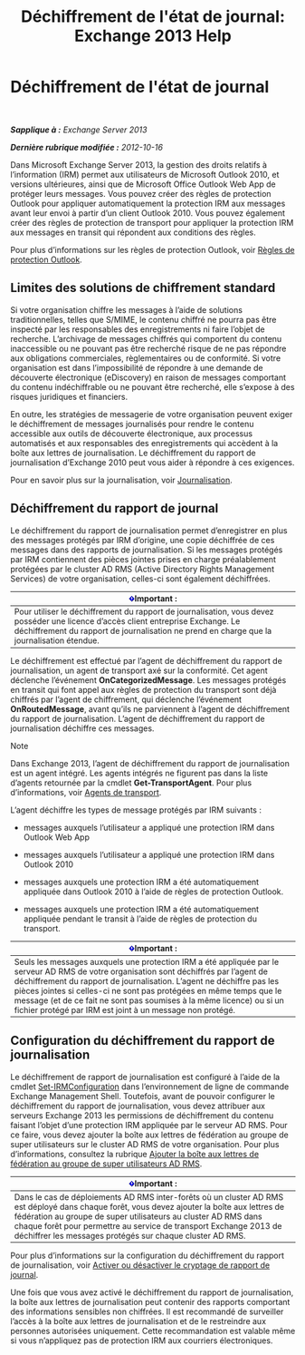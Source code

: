 ﻿---
title: "Déchiffrement de l'état de journal: Exchange 2013 Help"
TOCTitle: Déchiffrement de l'état de journal
ms:assetid: c063e2bd-2444-480d-8b35-73f31064a31b
ms:mtpsurl: https://technet.microsoft.com/fr-fr/library/Dd876936(v=EXCHG.150)
ms:contentKeyID: 50479071
ms.date: 05/23/2018
mtps_version: v=EXCHG.150
ms.translationtype: MT
---

# Déchiffrement de l'état de journal

 

_**Sapplique à :** Exchange Server 2013_

_**Dernière rubrique modifiée :** 2012-10-16_

Dans Microsoft Exchange Server 2013, la gestion des droits relatifs à l’information (IRM) permet aux utilisateurs de Microsoft Outlook 2010, et versions ultérieures, ainsi que de Microsoft Office Outlook Web App de protéger leurs messages. Vous pouvez créer des règles de protection Outlook pour appliquer automatiquement la protection IRM aux messages avant leur envoi à partir d’un client Outlook 2010. Vous pouvez également créer des règles de protection de transport pour appliquer la protection IRM aux messages en transit qui répondent aux conditions des règles.

Pour plus d’informations sur les règles de protection Outlook, voir [Règles de protection Outlook](outlook-protection-rules-exchange-2013-help.md).

## Limites des solutions de chiffrement standard

Si votre organisation chiffre les messages à l’aide de solutions traditionnelles, telles que S/MIME, le contenu chiffré ne pourra pas être inspecté par les responsables des enregistrements ni faire l’objet de recherche. L’archivage de messages chiffrés qui comportent du contenu inaccessible ou ne pouvant pas être recherché risque de ne pas répondre aux obligations commerciales, règlementaires ou de conformité. Si votre organisation est dans l’impossibilité de répondre à une demande de découverte électronique (eDiscovery) en raison de messages comportant du contenu indéchiffrable ou ne pouvant être recherché, elle s’expose à des risques juridiques et financiers.

En outre, les stratégies de messagerie de votre organisation peuvent exiger le déchiffrement de messages journalisés pour rendre le contenu accessible aux outils de découverte électronique, aux processus automatisés et aux responsables des enregistrements qui accèdent à la boîte aux lettres de journalisation. Le déchiffrement du rapport de journalisation d’Exchange 2010 peut vous aider à répondre à ces exigences.

Pour en savoir plus sur la journalisation, voir [Journalisation](journaling-exchange-2013-help.md).

## Déchiffrement du rapport de journal

Le déchiffrement du rapport de journalisation permet d’enregistrer en plus des messages protégés par IRM d’origine, une copie déchiffrée de ces messages dans des rapports de journalisation. Si les messages protégés par IRM contiennent des pièces jointes prises en charge préalablement protégées par le cluster AD RMS (Active Directory Rights Management Services) de votre organisation, celles-ci sont également déchiffrées.

<table>
<thead>
<tr class="header">
<th><img src="images/JJ159813.important(EXCHG.150).gif" title="Important" alt="Important" />Important :</th>
</tr>
</thead>
<tbody>
<tr class="odd">
<td>Pour utiliser le déchiffrement du rapport de journalisation, vous devez posséder une licence d’accès client entreprise Exchange. Le déchiffrement du rapport de journalisation ne prend en charge que la journalisation étendue.</td>
</tr>
</tbody>
</table>


Le déchiffrement est effectué par l’agent de déchiffrement du rapport de journalisation, un agent de transport axé sur la conformité. Cet agent déclenche l’événement **OnCategorizedMessage**. Les messages protégés en transit qui font appel aux règles de protection du transport sont déjà chiffrés par l’agent de chiffrement, qui déclenche l’événement **OnRoutedMessage**, avant qu’ils ne parviennent à l’agent de déchiffrement du rapport de journalisation. L’agent de déchiffrement du rapport de journalisation déchiffre ces messages.

> [!NOTE]
> Dans Exchange 2013, l’agent de déchiffrement du rapport de journalisation est un agent intégré. Les agents intégrés ne figurent pas dans la liste d’agents retournée par la cmdlet <strong>Get-TransportAgent</strong>. Pour plus d’informations, voir <a href="transport-agents-exchange-2013-help.md">Agents de transport</a>.


L’agent déchiffre les types de message protégés par IRM suivants :

  - messages auxquels l’utilisateur a appliqué une protection IRM dans Outlook Web App

  - messages auxquels l’utilisateur a appliqué une protection IRM dans Outlook 2010

  - messages auxquels une protection IRM a été automatiquement appliquée dans Outlook 2010 à l’aide de règles de protection Outlook.

  - messages auxquels une protection IRM a été automatiquement appliquée pendant le transit à l’aide de règles de protection du transport.

<table>
<thead>
<tr class="header">
<th><img src="images/JJ159813.important(EXCHG.150).gif" title="Important" alt="Important" />Important :</th>
</tr>
</thead>
<tbody>
<tr class="odd">
<td>Seuls les messages auxquels une protection IRM a été appliquée par le serveur AD RMS de votre organisation sont déchiffrés par l’agent de déchiffrement du rapport de journalisation. L’agent ne déchiffre pas les pièces jointes si celles-ci ne sont pas protégées en même temps que le message (et de ce fait ne sont pas soumises à la même licence) ou si un fichier protégé par IRM est joint à un message non protégé.</td>
</tr>
</tbody>
</table>


## Configuration du déchiffrement du rapport de journalisation

Le déchiffrement de rapport de journalisation est configuré à l’aide de la cmdlet [Set-IRMConfiguration](https://technet.microsoft.com/fr-fr/library/dd979792\(v=exchg.150\)) dans l’environnement de ligne de commande Exchange Management Shell. Toutefois, avant de pouvoir configurer le déchiffrement du rapport de journalisation, vous devez attribuer aux serveurs Exchange 2013 les permissions de déchiffrement du contenu faisant l’objet d’une protection IRM appliquée par le serveur AD RMS. Pour ce faire, vous devez ajouter la boîte aux lettres de fédération au groupe de super utilisateurs sur le cluster AD RMS de votre organisation. Pour plus d’informations, consultez la rubrique [Ajouter la boîte aux lettres de fédération au groupe de super utilisateurs AD RMS](add-the-federation-mailbox-to-the-ad-rms-super-users-group-exchange-2013-help.md).

<table>
<thead>
<tr class="header">
<th><img src="images/JJ159813.important(EXCHG.150).gif" title="Important" alt="Important" />Important :</th>
</tr>
</thead>
<tbody>
<tr class="odd">
<td>Dans le cas de déploiements AD RMS inter-forêts où un cluster AD RMS est déployé dans chaque forêt, vous devez ajouter la boîte aux lettres de fédération au groupe de super utilisateurs au cluster AD RMS dans chaque forêt pour permettre au service de transport Exchange 2013 de déchiffrer les messages protégés sur chaque cluster AD RMS.</td>
</tr>
</tbody>
</table>


Pour plus d’informations sur la configuration du déchiffrement du rapport de journalisation, voir [Activer ou désactiver le cryptage de rapport de journal](enable-or-disable-journal-report-decryption-exchange-2013-help.md).

Une fois que vous avez activé le déchiffrement du rapport de journalisation, la boîte aux lettres de journalisation peut contenir des rapports comportant des informations sensibles non chiffrées. Il est recommandé de surveiller l’accès à la boîte aux lettres de journalisation et de le restreindre aux personnes autorisées uniquement. Cette recommandation est valable même si vous n’appliquez pas de protection IRM aux courriers électroniques.

